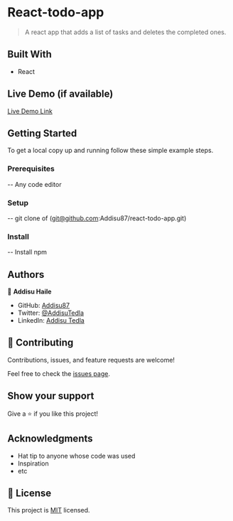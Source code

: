 # React-todo-app

> A react app that adds a list of tasks and deletes the completed ones.

## Built With

- React

## Live Demo (if available)

[Live Demo Link](http://localhost:3000/)

## Getting Started

To get a local copy up and running follow these simple example steps.

### Prerequisites

-- Any code editor

### Setup

-- git clone of (git@github.com:Addisu87/react-todo-app.git)

### Install

-- Install npm

## Authors

👤 **Addisu Haile**

- GitHub: [Addisu87](https://github.com/Addisu87)
- Twitter: [@AddisuTedla](https://twitter.com/AddisuTedla)
- LinkedIn: [Addisu Tedla](www.linkedin.com/in/addisu-tedla/)

## 🤝 Contributing

Contributions, issues, and feature requests are welcome!

Feel free to check the [issues page](https://github.com/Addisu87/react-todo-app/issues).

## Show your support

Give a ⭐️ if you like this project!

## Acknowledgments

- Hat tip to anyone whose code was used
- Inspiration
- etc

## 📝 License

This project is [MIT](./MIT.md) licensed.
